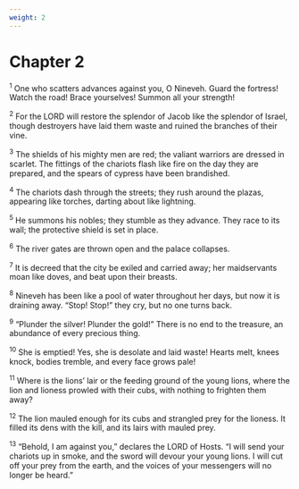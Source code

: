 ```yaml
---
weight: 2
---
```


# Chapter 2

<sup>1</sup> One who scatters advances against you, O Nineveh. Guard the fortress! Watch the road! Brace yourselves! Summon all your strength! 

<sup>2</sup> For the LORD will restore the splendor of Jacob like the splendor of Israel, though destroyers have laid them waste and ruined the branches of their vine. 

<sup>3</sup> The shields of his mighty men are red; the valiant warriors are dressed in scarlet. The fittings of the chariots flash like fire on the day they are prepared, and the spears of cypress have been brandished. 

<sup>4</sup> The chariots dash through the streets; they rush around the plazas, appearing like torches, darting about like lightning. 

<sup>5</sup> He summons his nobles; they stumble as they advance. They race to its wall; the protective shield is set in place. 

<sup>6</sup> The river gates are thrown open and the palace collapses. 

<sup>7</sup> It is decreed that the city be exiled and carried away; her maidservants moan like doves, and beat upon their breasts. 

<sup>8</sup> Nineveh has been like a pool of water throughout her days, but now it is draining away. “Stop! Stop!” they cry, but no one turns back. 

<sup>9</sup> “Plunder the silver! Plunder the gold!” There is no end to the treasure, an abundance of every precious thing. 

<sup>10</sup> She is emptied! Yes, she is desolate and laid waste! Hearts melt, knees knock, bodies tremble, and every face grows pale! 

<sup>11</sup> Where is the lions’ lair or the feeding ground of the young lions, where the lion and lioness prowled with their cubs, with nothing to frighten them away? 

<sup>12</sup> The lion mauled enough for its cubs and strangled prey for the lioness. It filled its dens with the kill, and its lairs with mauled prey. 

<sup>13</sup> “Behold, I am against you,” declares the LORD of Hosts. “I will send your chariots up in smoke, and the sword will devour your young lions. I will cut off your prey from the earth, and the voices of your messengers will no longer be heard.” 


